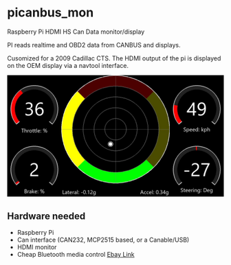 # picanbus_mon
Raspberry Pi HDMI HS Can Data monitor/display

PI reads realtime and OBD2 data from CANBUS and displays.

Cusomized for a 2009 Cadillac CTS. The HDMI output of the pi is displayed on the OEM display via a navtool interface.

![GitHub Logo](/screenshots/screenshot_20200311004709.jpg)

## Hardware needed
* Raspberry Pi
* Can interface (CAN232, MCP2515 based, or a Canable/USB)
* HDMI monitor
* Cheap Bluetooth media control [Ebay Link](https://www.ebay.com/itm/Bluetooth-Media-Audio-Music-Remote-Control-Button-Car-Steering-Wheel-New-Bi-X7V7/303477766346?_trkparms=aid%3D555021%26algo%3DPL.SIMRVI%26ao%3D1%26asc%3D225074%26meid%3De16f640e53ee464daf556afb430eb65b%26pid%3D100752%26rk%3D2%26rkt%3D10%26mehot%3Dco%26sd%3D153839141916%26itm%3D303477766346%26pmt%3D1%26noa%3D0%26pg%3D2047675%26algv%3DSimplRVIAMLv5WebWithPLRVIOnTopCombiner&_trksid=p2047675.c100752.m1982)